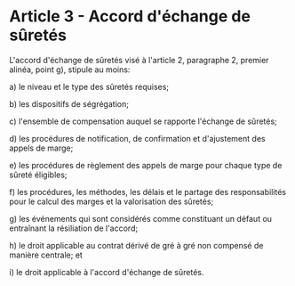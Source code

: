 # Article 3 - Accord d'échange de sûretés


L'accord d'échange de sûretés visé à l'article 2, paragraphe 2, premier alinéa, point g), stipule au moins:

a) le niveau et le type des sûretés requises;

b) les dispositifs de ségrégation;

c) l'ensemble de compensation auquel se rapporte l'échange de sûretés;

d) les procédures de notification, de confirmation et d'ajustement des appels de marge;

e) les procédures de règlement des appels de marge pour chaque type de sûreté éligibles;

f) les procédures, les méthodes, les délais et le partage des responsabilités pour le calcul des marges et la valorisation des sûretés;

g) les événements qui sont considérés comme constituant un défaut ou entraînant la résiliation de l'accord;

h) le droit applicable au contrat dérivé de gré à gré non compensé de manière centrale; et

i) le droit applicable à l'accord d'échange de sûretés.
